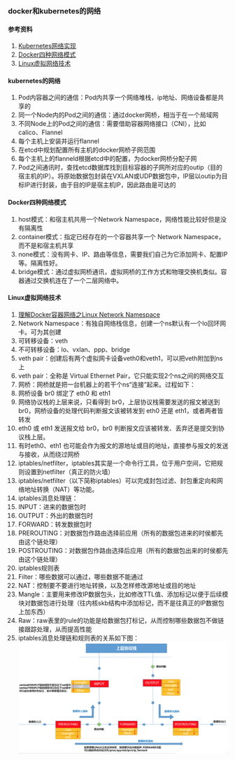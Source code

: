### docker和kubernetes的网络

#### 参考资料
1. [Kubernetes网络实现](https://www.jianshu.com/p/001f72d0eaa8)
1. [Docker四种网络模式](https://www.jianshu.com/p/22a7032bb7bd)
1. [Linux虚拟网络技术](https://www.jianshu.com/p/f86d4b88777d)

#### kubernetes的网络
1. Pod内容器之间的通信：Pod内共享一个网络堆栈，ip地址、网络设备都是共享的
1. 同一个Node内的Pod之间的通信：通过docker网桥，相当于在一个局域网
1. 不同Node上的Pod之间的通信：需要借助容器网络接口（CNI），比如calico、Flannel
  1. 每个主机上安装并运行flannel
  1. 在etcd中规划配置所有主机的docker网桥子网范围
  1. 每个主机上的flanneld根据etcd中的配置，为docker网桥分配子网
  1. Pod之间通讯时，查找etcd数据库找到目标容器的子网所对应的outip（目的宿主机的IP）。将原始数据包封装在VXLAN或UDP数据包中，IP层以outip为目标IP进行封装，由于目的IP是宿主机IP，因此路由是可达的
  
#### Docker四种网络模式
1. host模式：和宿主机共用一个Network Namespace，网络性能比较好但是没有隔离性
1. container模式：指定已经存在的一个容器共享一个 Network Namespace，而不是和宿主机共享
1. none模式：没有网卡、IP、路由等信息，需要我们自己为它添加网卡、配置IP等。隔离性好。
1. bridge模式：通过虚拟网桥通讯，虚拟网桥的工作方式和物理交换机类似。容器通过交换机连在了一个二层网络中。

#### Linux虚拟网络技术
1. [理解Docker容器网络之Linux Network Namespace](https://tonybai.com/2017/01/11/understanding-linux-network-namespace-for-docker-network/)
1. Network Namespace：有独自网络栈信息，创建一个ns默认有一个lo回环网卡。可为其创建
1. 可转移设备：veth
1. 不可转移设备：lo、vxlan、ppp、bridge
1. veth pair：创建后有两个虚拟网卡设备veth0和veth1，可以把veth附加到ns上
1. veth pair：全称是 Virtual Ethernet Pair，它只能实现2个ns之间的网络交互
1. 网桥：网桥就是把一台机器上的若干个ns“连接”起来。过程如下：
  1. 网桥设备 br0 绑定了 eth0 和 eth1
  1. 网络协议栈的上层来说，只看得到 br0，上层协议栈需要发送的报文被送到 br0，网桥设备的处理代码判断报文该被转发到 eth0 还是 eth1，或者两者皆转发
  1. eth0 或 eth1 发送报文给 br0，br0 判断报文应该被转发、丢弃还是提交到协议栈上层。
  1. 有时eth0、eth1 也可能会作为报文的源地址或目的地址，直接参与报文的发送与接收，从而绕过网桥
1. iptables/netfilter，iptables其实是一个命令行工具，位于用户空间，它把规则设置到netfilter（真正的防火墙）
1. iptables/netfilter（以下简称iptables）可以完成封包过滤、封包重定向和网络地址转换（NAT）等功能。
1. iptables消息处理链：
  1. INPUT：进来的数据包时
  1. OUTPUT：外出的数据包时
  1. FORWARD：转发数据包时
  1. PREROUTING：对数据包作路由选择前应用（所有的数据包进来的时侯都先由这个链处理）
  1. POSTROUTING：对数据包作路由选择后应用（所有的数据包出来的时侯都先由这个链处理）
1. iptables规则表
  1. Filter：哪些数据可以通过，哪些数据不能通过
  1. NAT：控制要不要进行地址转换，以及怎样修改源地址或目的地址
  1. Mangle：主要用来修改IP数据包头，比如修改TTL值、添加标记以便于后续模块对数据包进行处理（往内核skb结构中添加标记，而不是往真正的IP数据包上加东西）
  1. Raw：raw表里的rule的功能是给数据包打标记，从而控制哪些数据包不做链接跟踪处理，从而提高性能
1. iptables消息处理链和规则表的关系如下图：
![图1](../images/linux-iptables-route.png)
  

















